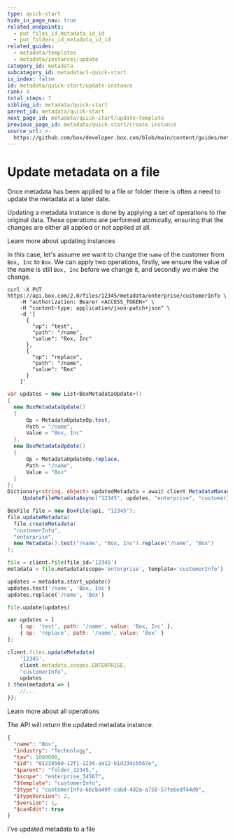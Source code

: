 ```yaml
---
type: quick-start
hide_in_page_nav: true
related_endpoints:
  - put_files_id_metadata_id_id
  - put_folders_id_metadata_id_id
related_guides:
  - metadata/templates
  - metadata/instances/update
category_id: metadata
subcategory_id: metadata/1-quick-start
is_index: false
id: metadata/quick-start/update-instance
rank: 4
total_steps: 7
sibling_id: metadata/quick-start
parent_id: metadata/quick-start
next_page_id: metadata/quick-start/update-template
previous_page_id: metadata/quick-start/create-instance
source_url: >-
  https://github.com/box/developer.box.com/blob/main/content/guides/metadata/1-quick-start/4-update-instance.md
---
```

# Update metadata on a file

Once metadata has been applied to a file or folder there is often a need to
update the metadata at a later date.

Updating a metadata instance is done by applying a set of operations to the
original data. These operations are performed atomically, ensuring that the
changes are either all applied or not applied at all.

<CTA to='g://metadata/instances/update'>

Learn more about updating instances

</CTA>

In this case, let's assume we want to change the `name` of the customer from
`Box, Inc` to `Box`. We can apply two operations, firstly, we ensure the
value of the name is still `Box, Inc` before we change it, and secondly we make
the change.

<Tabs>

<Tab title='cURL'>

```curl
curl -X PUT https://api.box.com/2.0/files/12345/metadata/enterprise/customerInfo \
    -H "authorization: Bearer <ACCESS_TOKEN>" \
    -H "content-type: application/json-patch+json" \
    -d '[
      {
        "op": "test",
        "path": "/name",
        "value": "Box, Inc"
      },
      {
        "op": "replace",
        "path": "/name",
        "value": "Box"
      }
    ]'
```

</Tab>

<Tab title='.NET'>

```csharp
var updates = new List<BoxMetadataUpdate>()
{
  new BoxMetadataUpdate()
  {
      Op = MetadataUpdateOp.test,
      Path = "/name",
      Value = "Box, Inc"
  },
  new BoxMetadataUpdate()
  {
      Op = MetadataUpdateOp.replace,
      Path = "/name",
      Value = "Box"
  }
};
Dictionary<string, object> updatedMetadata = await client.MetadataManager
    .UpdateFileMetadataAsync("12345", updates, "enterprise", "customerInfo");
```

</Tab>

<Tab title='Java'>

```java
BoxFile file = new BoxFile(api, "12345");
file.updateMetadata(
  file.createMetadata(
  "customerInfo",
  "enterprise",
  new Metadata().test("/name", "Box, Inc").replace("/name", "Box")
);
```

</Tab>

<Tab title='Python'>

```python
file = client.file(file_id='12345')
metadata = file.metadata(scope='enterprise', template='customerInfo')

updates = metadata.start_update()
updates.test('/name', 'Box, Inc')
updates.replace('/name', 'Box')

file.update(updates)
```

</Tab>

<Tab title='Node'>

```js
var updates = [
    { op: 'test', path: '/name', value: 'Box, Inc' },
    { op: 'replace', path: '/name', value: 'Box' }
];

client.files.updateMetadata(
    '12345',
    client.metadata.scopes.ENTERPRISE,
    "customerInfo",
    updates
).then(metadata => {
    //...
});
```

</Tab>

</Tabs>

<CTA to='g://metadata/instances/update'>

Learn more about all operations

</CTA>

The API will return the updated metadata instance.

```json
{
  "name": "Box",
  "industry": "Technology",
  "tav": 1000000,
  "$id": "01234500-12f1-1234-aa12-b1d234cb567e",
  "$parent": "folder_12345,",
  "$scope": "enterprise_34567",
  "$template": "customerInfo",
  "$type": "customerInfo-6bcba49f-ca6d-4d2a-a758-57fe6edf44d0",
  "$typeVersion": 2,
  "$version": 1,
  "$canEdit": true
}
```

<Next>

I've updated metadata to a file

</Next>